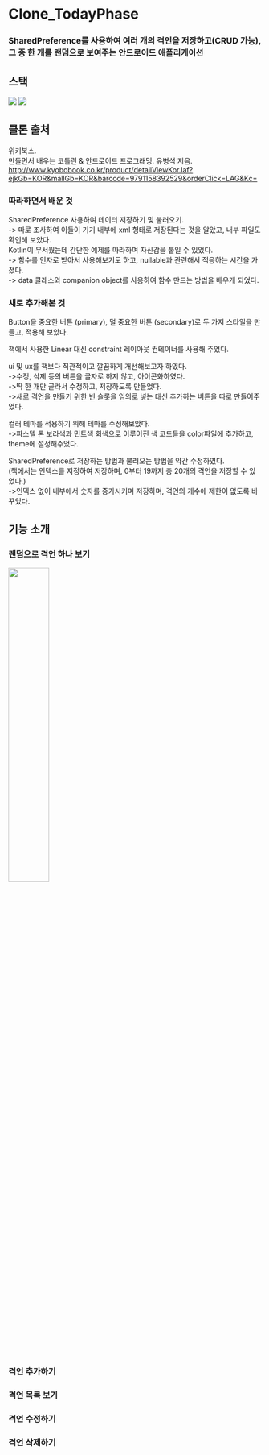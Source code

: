 # Clone_TodayPhase
### SharedPreference를 사용하여 여러 개의 격언을 저장하고(CRUD 가능), <br>그 중 한 개를 랜덤으로 보여주는 안드로이드 애플리케이션

## 스택
<img src="https://img.shields.io/badge/Android-3DDC84?style=flat-square&logo=Android&logoColor=black"/> <img src="https://img.shields.io/badge/Kotlin-7F52FF?style=flat-square&logo=Kotlin&logoColor=black"/> 

## 클론 출처
위키북스.     
만들면서 배우는 코틀린 & 안드로이드 프로그래밍. 유병석 지음.   
http://www.kyobobook.co.kr/product/detailViewKor.laf?ejkGb=KOR&mallGb=KOR&barcode=9791158392529&orderClick=LAG&Kc=

### 따라하면서 배운 것
SharedPreference 사용하여 데이터 저장하기 및 불러오기.    
-> 따로 조사하여 이들이 기기 내부에 xml 형태로 저장된다는 것을 알았고, 내부 파일도 확인해 보았다.    
Kotlin이 무서웠는데 간단한 예제를 따라하며 자신감을 붙일 수 있었다.    
-> 함수를 인자로 받아서 사용해보기도 하고, nullable과 관련해서 적응하는 시간을 가졌다.    
-> data 클래스와 companion object를 사용하여 함수 만드는 방법을 배우게 되었다.

### 새로 추가해본 것
Button을 중요한 버튼 (primary), 덜 중요한 버튼 (secondary)로 두 가지 스타일을 만들고, 적용해 보았다.

책에서 사용한 Linear 대신 constraint 레이아웃 컨테이너를 사용해 주었다.

ui 및 ux를 책보다 직관적이고 깔끔하게 개선해보고자 하였다.     
->수정, 삭제 등의 버튼을 글자로 하지 않고, 아이콘화하였다.     
->딱 한 개만 골라서 수정하고, 저장하도록 만들었다.     
->새로 격언을 만들기 위한 빈 슬롯을 임의로 넣는 대신 추가하는 버튼을 따로 만들어주었다.     

컬러 테마를 적용하기 위해 테마를 수정해보았다.     
->파스텔 톤 보라색과 민트색 회색으로 이루어진 색 코드들을 color파일에 추가하고, theme에 설정해주었다.     

SharedPreference로 저장하는 방법과 불러오는 방법을 약간 수정하였다.      
(책에서는 인덱스를 지정하여 저장하며, 0부터 19까지 총 20개의 격언을 저장할 수 있었다.)    
->인덱스 없이 내부에서 숫자를 증가시키며 저장하며, 격언의 개수에 제한이 없도록 바꾸었다.     


## 기능 소개

### 랜덤으로 격언 하나 보기
<img src = "https://user-images.githubusercontent.com/60867063/161300961-018cad5c-3d93-4d2e-a703-b391aaa601e6.gif" width="40%" height="40%">

### 격언 추가하기

### 격언 목록 보기

### 격언 수정하기

### 격언 삭제하기
